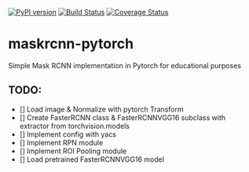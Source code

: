 [![PyPI version](https://badge.fury.io/py/maskrcnn.svg)](https://badge.fury.io/py/maskrcnn)
[![Build Status](https://travis-ci.org/quanhua92/maskrcnn-pytorch.svg?branch=master)](https://travis-ci.org/quanhua92/maskrcnn-pytorch)
[![Coverage Status](https://coveralls.io/repos/github/quanhua92/maskrcnn-pytorch/badge.svg?branch=master)](https://coveralls.io/github/quanhua92/maskrcnn-pytorch?branch=master)

# maskrcnn-pytorch
Simple Mask RCNN implementation in Pytorch for educational purposes


## TODO:

- [] Load image & Normalize with pytorch Transform
- [] Create FasterRCNN class & FasterRCNNVGG16 subclass with extractor from torchvision.models
- [] Implement config with yacs
- [] Implement RPN module
- [] Implement ROI Pooling module
- [] Load pretrained FasterRCNNVGG16 model

